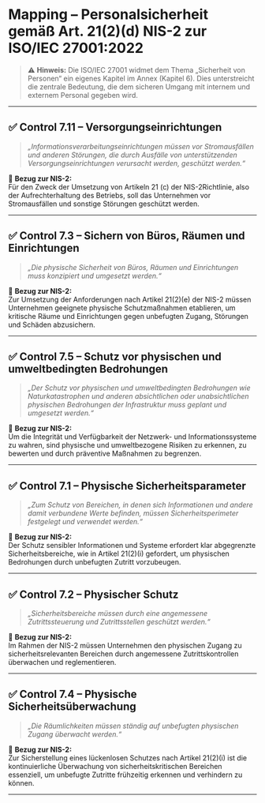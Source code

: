 # Mapping – Personalsicherheit gemäß Art. 21(2)(d) NIS-2 zur ISO/IEC 27001:2022

> ⚠️ **Hinweis:** Die ISO/IEC 27001 widmet dem Thema „Sicherheit von Personen“ ein eigenes Kapitel im Annex (Kapitel 6). Dies unterstreicht die zentrale Bedeutung, die dem sicheren Umgang mit internem und externem Personal gegeben wird.

---

## ✅ Control 7.11 – Versorgungseinrichtungen

> *„Informationsverarbeitungseinrichtungen müssen vor Stromausfällen und anderen Störungen, die durch Ausfälle von unterstützenden
Versorgungseinrichtungen verursacht werden, geschützt werden.“*

📌 **Bezug zur NIS-2:**  
Für den Zweck der Umsetzung von Artikeln 21 (c) der NIS-2Richtlinie, also der Aufrechterhaltung des Betriebs, soll das Unternehmen vor Stromausfällen und sonstige Störungen geschützt werden.

---

## ✅ Control 7.3 – Sichern von Büros, Räumen und Einrichtungen

> *„Die physische Sicherheit von Büros, Räumen und Einrichtungen muss konzipiert und umgesetzt werden.“*

📌 **Bezug zur NIS-2:**  
Zur Umsetzung der Anforderungen nach Artikel 21(2)(e) der NIS-2 müssen Unternehmen geeignete physische Schutzmaßnahmen etablieren, um kritische Räume und Einrichtungen gegen unbefugten Zugang, Störungen und Schäden abzusichern.

---

## ✅ Control 7.5 – Schutz vor physischen und umweltbedingten Bedrohungen

> *„Der Schutz vor physischen und umweltbedingten Bedrohungen wie Naturkatastrophen und anderen absichtlichen oder unabsichtlichen physischen Bedrohungen der Infrastruktur muss geplant und umgesetzt werden.“*

📌 **Bezug zur NIS-2:**  
Um die Integrität und Verfügbarkeit der Netzwerk- und Informationssysteme zu wahren, sind physische und umweltbezogene Risiken zu erkennen, zu bewerten und durch präventive Maßnahmen zu begrenzen.

---

## ✅ Control 7.1 – Physische Sicherheitsparameter

> *„Zum Schutz von Bereichen, in denen sich Informationen und andere damit verbundene Werte befinden, müssen Sicherheitsperimeter festgelegt und verwendet werden.“*

📌 **Bezug zur NIS-2:**  
Der Schutz sensibler Informationen und Systeme erfordert klar abgegrenzte Sicherheitsbereiche, wie in Artikel 21(2)(i) gefordert, um physischen Bedrohungen durch unbefugten Zutritt vorzubeugen.

---

## ✅ Control 7.2 – Physischer Schutz

> *„Sicherheitsbereiche müssen durch eine angemessene Zutrittssteuerung und Zutrittsstellen geschützt werden.“*

📌 **Bezug zur NIS-2:**  
Im Rahmen der NIS-2 müssen Unternehmen den physischen Zugang zu sicherheitsrelevanten Bereichen durch angemessene Zutrittskontrollen überwachen und reglementieren.

---

## ✅ Control 7.4 – Physische Sicherheitsüberwachung

> *„Die Räumlichkeiten müssen ständig auf unbefugten physischen Zugang überwacht werden.“*

📌 **Bezug zur NIS-2:**  
Zur Sicherstellung eines lückenlosen Schutzes nach Artikel 21(2)(i) ist die kontinuierliche Überwachung von sicherheitskritischen Bereichen essenziell, um unbefugte Zutritte frühzeitig erkennen und verhindern zu können.

---


